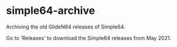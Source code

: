 # simple64-archive
Archiving the old GlideN64 releases of Simple64.

Go to 'Releases' to download the Simple64 releases from May 2021.
